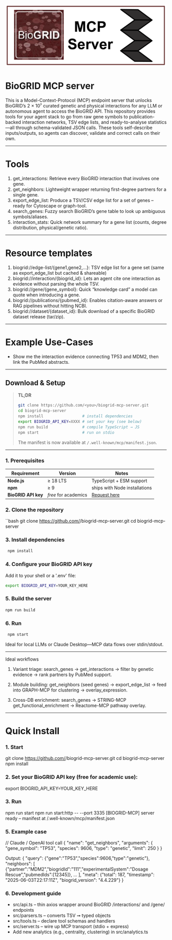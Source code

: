 <img src="logo/combined-logo.png" width="1000" />

# BioGRID MCP server

This is a Model-Context-Protocol (MCP) endpoint server that unlocks BioGRID’s 2 × 10⁷ curated genetic and physical interactions for any LLM or autonomous agent to access the BioGRID API. This repository provides tools for your agent stack to go from raw gene symbols to publication-backed interaction networks, TSV edge lists, and ready-to-analyse statistics—all through schema-validated JSON calls. These tools self-describe inputs/outputs, so agents can discover, validate and correct calls on their own.

------------------------------------------------------------
# Tools 
1. get_interactions: Retrieve every BioGRID interaction that involves one gene.
2. get_neighbors: Lightweight wrapper returning first-degree partners for a single gene.
3. export_edge_list: Produce a TSV/CSV edge list for a set of genes – ready for Cytoscape or graph-tool.
4. search_genes: Fuzzy search BioGRID’s gene table to look up ambiguous symbols/aliases.
5. interaction_stats: Quick network summary for a gene list (counts, degree distribution, physical/genetic ratio).
-------------------------------------------------------------
# Resource templates 
1. biogrid://edge-list/{gene1,gene2,…}: TSV edge list for a gene set (same as export_edge_list but cached & shareable)
2. biogrid://interaction/{biogrid_id}: Lets an agent cite one interaction as evidence without parsing the whole TSV.
3. biogrid://gene/{gene_symbol}: Quick “knowledge card” a model can quote when introducing a gene.
4. biogrid://publications/{pubmed_id}: Enables citation-aware answers or RAG pipelines without hitting NCBI.
5. biogrid://dataset/{dataset_id}: Bulk download of a specific BioGRID dataset release (tar/zip).
-------------------------------------------------------------
# Example Use-Cases 
- Show me the interaction evidence connecting TP53 and MDM2, then link the PubMed abstracts.


------------------------------------------------------------
## Download & Setup

> **TL;DR**  
> ```bash
> git clone https://github.com/<you>/biogrid-mcp-server.git  
> cd biogrid-mcp-server  
> npm install                 # install dependencies  
> export BIOGRID_API_KEY=XXXX # set your key (see below)  
> npm run build               # compile TypeScript → JS  
> npm start                   # run on stdio  
> ```
> The manifest is now available at `/.well-known/mcp/manifest.json`.

---

### 1. Prerequisites
| Requirement | Version | Notes |
|-------------|---------|-------|
| **Node.js** | ≥ 18 LTS | TypeScript + ESM support |
| **npm**     | ≥ 9     | ships with Node installations |
| **BioGRID API key** | *free* for academics | [Request here](https://wiki.thebiogrid.org/en/Help:Webservice) |

### 2. Clone the repository
``bash
git clone https://github.com/<you>/biogrid-mcp-server.git
cd biogrid-mcp-server

### 3. Install dependencies
```bash
 npm install
```
### 4. Configure your BioGRID API key
Add it to your shell or a '.env' file:
```bash
export BIOGRID_API_KEY=YOUR_KEY_HERE 
```
### 5. Build the server
```bash
npm run build  
```
### 6. Run 
```bash
 npm start
```
Ideal for local LLMs or Claude Desktop—MCP data flows over stdin/stdout. 

-------------------------------------------------------------
Ideal workflows
1. Variant triage:
search_genes → get_interactions → filter by genetic evidence → rank partners by PubMed support.

2. Module building:
get_neighbors (seed genes) → export_edge_list → feed into GRAPH-MCP for clustering → overlay_expression.

3. Cross-DB enrichment:
search_genes → STRING-MCP get_functional_enrichment → Reactome-MCP pathway overlay.
-------------------
# Quick Install

### 1. Start
   git clone https://github.com/<you>/biogrid-mcp-server.git
   cd biogrid-mcp-server
   npm install

### 2. Set your BioGRID API key (free for academic use):
   export BIOGRID_API_KEY=YOUR_KEY_HERE

### 3. Run
   npm run start
   npm run start:http -- --port 3335
   [BIOGRID-MCP] server ready – manifest at /.well-known/mcp/manifest.json

### 5. Example case
   // Claude / OpenAI tool call
   {
   \"name\": \"get_neighbors\",
   \"arguments\": {
   \"gene_symbol\": \"TP53\",
   \"species\": 9606,
   \"type\": \"genetic\",
   \"limit\": 250
   }
   }

   Output:
   {
   \"query\": {\"gene\":\"TP53\",\"species\":9606,\"type\":\"genetic\"},
   \"neighbors\": [
   {\"partner\":\"MDM2\",\"biogridId\":\"111\",\"experimentalSystem\":\"Dosage Rescue\",\"pubmedIds\":[12345]},
   ...
   ],
   \"meta\": {\"total\": 187, \"timestamp\": \"2025-06-03T22:17:11Z\", \"biogrid_version\": \"4.4.229\"}
   }

### 6. Development guide
- src/api.ts – thin axios wrapper around BioGRID /interactions/ and /gene/ endpoints
- src/parsers.ts – converts TSV ➞ typed objects
- src/tools.ts – declare tool schemas and handlers
- src/server.ts – wire up MCP transport (stdio + express)
- Add new analytics (e.g., centrality, clustering) in src/analytics.ts
